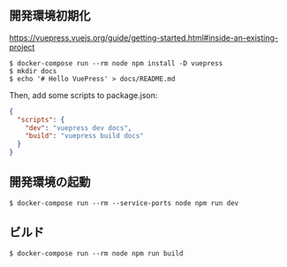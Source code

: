 ## 開発環境初期化

https://vuepress.vuejs.org/guide/getting-started.html#inside-an-existing-project

```shell
$ docker-compose run --rm node npm install -D vuepress
$ mkdir docs
$ echo '# Hello VuePress' > docs/README.md
```

Then, add some scripts to package.json:

```json
{
  "scripts": {
    "dev": "vuepress dev docs",
    "build": "vuepress build docs"
  }
}
```

## 開発環境の起動

```shell
$ docker-compose run --rm --service-ports node npm run dev
```

## ビルド

```shell
$ docker-compose run --rm node npm run build
```

